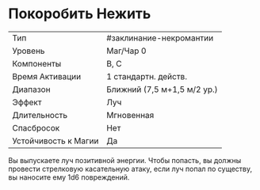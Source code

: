 # Покоробить Нежить

|                      |                             |
| -------------------- | --------------------------- |
| Тип                  | #заклинание-некромантии     | 
| Уровень              | Маг/Чар 0                   |
| Компоненты           | В, С                        |
| Время Активации      | 1 стандартн. действ.        |
| Диапазон             | Ближний (7,5 м+1,5 м/2 ур.) |
| Эффект               | Луч                         |
| Длительность         | Мгновенная                  |
| Спасбросок           | Нет                         |
| Устойчивость к Магии | Да                          |

 Вы выпускаете луч позитивной энергии. Чтобы попасть, вы должны провести стрелковую касательную атаку, если луч попал по существу, вы наносите ему 1d6 повреждений.
